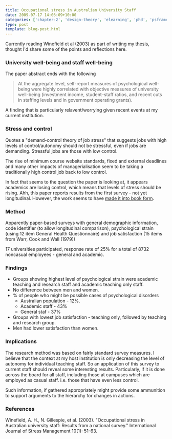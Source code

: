```yaml
---
title: Occupational stress in Australian University Staff
date: 2009-07-17 14:03:09+10:00
categories: ['chapter-2', 'design-theory', 'elearning', 'phd', 'psframework', 'thesis']
type: post
template: blog-post.html
---
```

Currently reading Winefield et al (2003) as part of writing [my thesis](/blog2/research/phd-thesis/), thought I'd share some of the points and reflections here.

### University well-being and staff well-being

The paper abstract ends with the following

> At the aggregate level, self-report measures of psychological well-being were highly correlated with objective measures of university well-being (investment income, student–staff ratios, and recent cuts in staffing levels and in government operating grants).

A finding that is particularly relavent/worrying given recent events at my current institution.

### Stress and control

Quotes a "demand-control theory of job stress" that suggests jobs with high levels of control/autonomy should not be stressful, even if jobs are demanding. Stressful jobs are those with low control.

The rise of minimum course website standards, fixed and external deadlines and many other impacts of managerialisation seem to be taking a traditionally high control job back to low control.

In fact that seems to the question the paper is looking at, it appears academics are losing control, which means that levels of stress should be rising. Ahh, this paper reports results from the first survey - not yet longitudinal. However, the work seems to have [made it into book form](http://books.google.com.au/books?id=fD4-MmETR08C&lr=&source=gbs_navlinks_s).

### Method

Apparently paper-based surveys with general demographic information, code identifier (to allow longitudinal comparison), psychological strain (using 12 item General Health Questionnaire) and job satisfaction (15 items from Warr, Cook and Wall (1979))

17 universities participated, response rate of 25% for a total of 8732 noncasual employees - general and academic.

### Findings

- Groups showing highest level of psychological strain were academic teaching and research staff and academic teaching only staff.
- No difference between men and women.
- % of people who might be possible cases of psychological disorders
    - Australian population - 12%.
    - Academic staff - 43%
    - General staf - 37%
- Groups with lowest job satisfaction - teaching only, followed by teaching and research group.
- Men had lower satisfaction than women.

### Implications

The research method was based on fairly standard survey measures. I believe that the context at my host institution is only decreasing the level of autonomy for individual teaching staff. So an application of this survey to current staff should reveal some interesting results. Particularly, if it is done across the board for all staff, including those at campuses which are employed as casual staff. i.e. those that have even less control.

Such information, if gathered appropriately might provide some ammunition to support arguments to the hierarchy for changes in actions.

### References

Winefield, A. H., N. Gillespie, et al. (2003). "Occupational stress in Australian university staff: Results from a national survey." International Journal of Stress Management 10(1): 51-63.